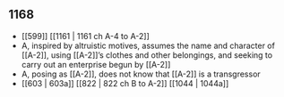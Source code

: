 ## 1168
- [[599]] [[1161 | 1161 ch A-4 to A-2]] 
- A, inspired by altruistic motives, assumes the name and character of [[A-2]], using [[A-2]]’s clothes and other belongings, and seeking to carry out an enterprise begun by [[A-2]]
- A, posing as [[A-2]], does not know that [[A-2]] is a transgressor
- [[603 | 603a]] [[822 | 822 ch B to A-2]] [[1044 | 1044a]] 

